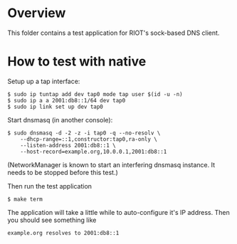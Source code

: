 # Overview

This folder contains a test application for RIOT's sock-based DNS client.

# How to test with native

Setup up a tap interface:

    $ sudo ip tuntap add dev tap0 mode tap user $(id -u -n)
    $ sudo ip a a 2001:db8::1/64 dev tap0
    $ sudo ip link set up dev tap0

Start dnsmasq (in another console):

    $ sudo dnsmasq -d -2 -z -i tap0 -q --no-resolv \
        --dhcp-range=::1,constructor:tap0,ra-only \
        --listen-address 2001:db8::1 \
        --host-record=example.org,10.0.0.1,2001:db8::1

(NetworkManager is known to start an interfering dnsmasq instance. It needs to
be stopped before this test.)

Then run the test application

    $ make term

The application will take a little while to auto-configure it's IP address.
Then you should see something like

    example.org resolves to 2001:db8::1

